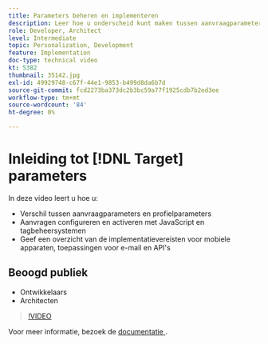```yaml
---
title: Parameters beheren en implementeren
description: Leer hoe u onderscheid kunt maken tussen aanvraagparameters en profielparameters, aanvragen kunt configureren en activeren met JavaScript en tagbeheersystemen. Begrijp de implementatievereisten voor mobiele apparaten, toepassingen voor e-mail en API's.
role: Developer, Architect
level: Intermediate
topic: Personalization, Development
feature: Implementation
doc-type: technical video
kt: 5382
thumbnail: 35142.jpg
exl-id: 49929748-c67f-44e1-9853-b499d8da6b7d
source-git-commit: fcd2273ba373dc2b3bc59a77f1925cdb7b2ed3ee
workflow-type: tm+mt
source-wordcount: '84'
ht-degree: 0%

---
```


# Inleiding tot [!DNL Target] parameters

In deze video leert u hoe u:

* Verschil tussen aanvraagparameters en profielparameters
* Aanvragen configureren en activeren met JavaScript en tagbeheersystemen
* Geef een overzicht van de implementatievereisten voor mobiele apparaten, toepassingen voor e-mail en API&#39;s

## Beoogd publiek

* Ontwikkelaars
* Architecten

>[!VIDEO](https://video.tv.adobe.com/v/35142/?quality=12)

Voor meer informatie, bezoek de [&#x200B; documentatie &#x200B;](https://experienceleague.adobe.com/docs/target/using/implement-target/implementing-target.html?lang=nl-NL).
